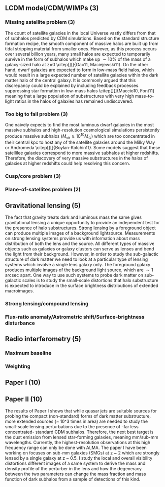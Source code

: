 ## LCDM model/CDM/WIMPs (3)

### Missing satellite problem (3)
The count of satellite galaxies in the local Universe vastly differs from that of subhalos predicted by CDM simulations. Based on the standard structure formation recipe, the smooth component of massive halos are built up from tidal stripping material from smaller ones. However, as this process occurs over several billion years, many small halos are expected to temporarily survive in the form of subhalos which make up $\sim 10\%$ of the mass of a galaxy-sized halo at z=0 \citep[][]{Gao11, Maciejewski11}. On the other hand, dwarf galaxies are expected to form in low-mass field halos, which would result in a large expected number of satellite galaxies within the dark matter halo of the central galaxy. It is commonly argued that this discrepancy could be explained by including feedback processes suppressing star formation in low-mass halos \citep[][]{Maccio10, Font11} meaning that a large population of substructures with very high mass-to-light ratios in the halos of galaxies has remained undiscovered.

### Too big to fail problem (3)
One naively expects to find the most luminous dwarf galaxies in the most massive subhalos and high-resolution cosmological simulations persistently produce massive subhalos ($M_{vir} \geq 10^{10} M_\odot$) which are too concentrated in their central kpc to host any of the satellite galaxies around the Milky Way or Andromeda \citep[][]{Boylan-Kolchin11}. Some models suggest that these satellilee galaxies correspond to more massive subhalos at higher redshifts. Therefore, the discovery of very massive substructures in the halos of galaxies at higher redshifts could help resolving this concern.

### Cusp/core problem (3)

### Plane-of-satellites problem (2)

## Gravitational lensing (5)
The fact that gravity treats dark and luminous mass the same gives gravitational lensing a unique opportunity to provide an independent test for the presence of halo substructures. Strong lensing by a foreground object can produce multiple images of a background lightsource. Measurements on strong lensing systems provide us with information about mass distribution of both the lens and the source. All different types of massive objects such as galaxies or galaxy clusters can serve as lenses and bend the light from their background. However, in order to study the sub-galactic structure of dark matter we need to look at a particular type of lensing systems which involve a single lens galaxy only. The foreground galaxy produces multiple images of the background light source, which are $\sim1$ arcsec apart. One way to use such systems to probe dark matter on sub-galactic scales is to study the small-scale distortions that halo substructure is expected to introduce in the surface brightness distributions of extended macroimages. 

### Strong lensing/compound lensing

### Flux-ratio anomaly/Astrometric shift/Surface-brightness disturbance

## Radio interferometry (5)

### Maximum baseline

### Weighting

## Paper I (10)

## Paper II (10)
The results of Paper I shows that while quasar jets are suitable sources for probing the compact (non-standard) forms of dark matter substructure, more extended sources (~ 10^3 times in area) are needed to study the small-scale lensing perturbations due to the presence of -far less concentrated- standard CDM subhalos. Therefore, the next best target is the dust emission from lensed star-forming galaxies, meaning mm/sub-mm wavelengths. Currently, the highest-resolution observations at this high frequency range can only be done with ALMA. The paper I have been working on focuses on sub-mm galaxies (SMGs) at z ~ 2 which are strongly lensed by a single galaxy at z ~ 0.5. I study the local and overall visibility distortions different images of a same system to derive the mass and density profile of the perturber in the lens and how the degeneracy between the two parameters can change the mass fraction and mass function of dark subhalos from a sample of detections of this kind.

